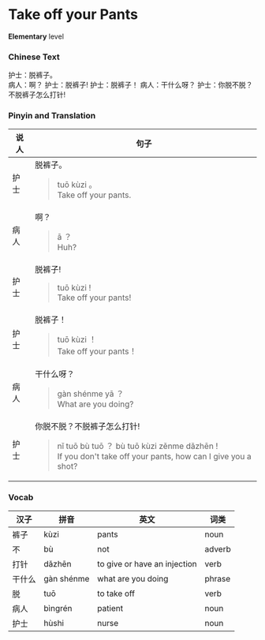 # Take off your Pants
**Elementary** level
### Chinese Text
护士：脱裤子。<br />病人：啊？
护士：脱裤子!
护士：脱裤子！
病人：干什么呀？
护士：你脱不脱？不脱裤子怎么打针!

### Pinyin and Translation
|说人|句子|
|----|----|
|护士|脱裤子。<blockquote>tuō kùzi 。<br />Take off your pants.</blockquote>|
|病人|啊？<blockquote>ā ？<br />Huh?</blockquote>|
|护士|脱裤子!<blockquote>tuō kùzi !<br />Take off your pants!</blockquote>|
|护士|脱裤子！<blockquote>tuō kùzi ！<br />Take off your pants！</blockquote>|
|病人|干什么呀？<blockquote>gàn shénme yā ？<br />What are you doing?</blockquote>|
|护士|你脱不脱？不脱裤子怎么打针!<blockquote>nǐ tuō bù tuō ？ bù tuō kùzi zěnme dǎzhēn !<br />If you don't take off your pants, how can I give you a shot?</blockquote>|
### Vocab
|汉子|拼音|英文|词类|
|----|----|----|----|
|裤子|kùzi|pants|noun|
|不|bù|not|adverb|
|打针|dǎzhēn|to give or have an injection|verb|
|干什么|gàn shénme|what are you doing|phrase|
|脱|tuō|to take off|verb|
|病人|bìngrén|patient|noun|
|护士|hùshi|nurse|noun|